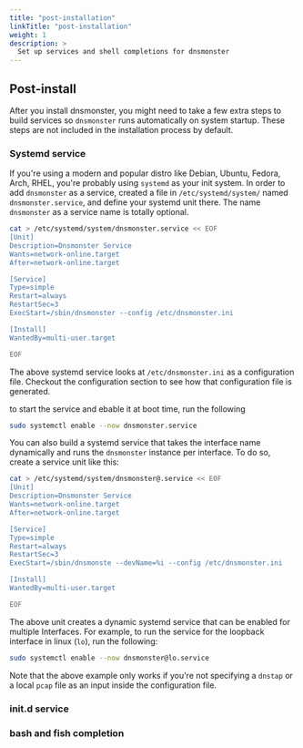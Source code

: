```yaml
---
title: "post-installation"
linkTitle: "post-installation"
weight: 1
description: >
  Set up services and shell completions for dnsmonster 
---
```


## Post-install

After you install dnsmonster, you might need to take a few extra steps to build services so `dnsmonster` runs automatically on system startup. These steps are not included in the installation process by default.

### Systemd service

If you're using a modern and popular distro like Debian, Ubuntu, Fedora, Arch, RHEL, you're probably using `systemd` as your init system. In order to add `dnsmonster` as a service, created a file in `/etc/systemd/system/` named `dnsmonster.service`, and define your systemd unit there. The name `dnsmonster` as a service name is totally optional.

```sh
cat > /etc/systemd/system/dnsmonster.service << EOF
[Unit]
Description=Dnsmonster Service
Wants=network-online.target
After=network-online.target

[Service]
Type=simple
Restart=always
RestartSec=3
ExecStart=/sbin/dnsmonster --config /etc/dnsmonster.ini

[Install]
WantedBy=multi-user.target

EOF
```

The above systemd service looks at `/etc/dnsmonster.ini` as a configuration file. Checkout the configuration section to see how that configuration file is generated. 

to start the service and ebable it at boot time, run the following

```sh
sudo systemctl enable --now dnsmonster.service
```

You can also build a systemd service that takes the interface name dynamically and runs the `dnsmonster` instance per interface. To do so, create a service unit like this:

```sh
cat > /etc/systemd/system/dnsmonster@.service << EOF
[Unit]
Description=Dnsmonster Service
Wants=network-online.target
After=network-online.target

[Service]
Type=simple
Restart=always
RestartSec=3
ExecStart=/sbin/dnsmonste --devName=%i --config /etc/dnsmonster.ini

[Install]
WantedBy=multi-user.target

EOF
```

The above unit creates a dynamic systemd service that can be enabled for multiple Interfaces. For example, to run the service for the loopback interface in linux (`lo`), run the following:

```sh
sudo systemctl enable --now dnsmonster@lo.service
```

Note that the above example only works if you're not specifying a `dnstap` or a local `pcap` file as an input inside the configuration file.  

### init.d service

### bash and fish completion
